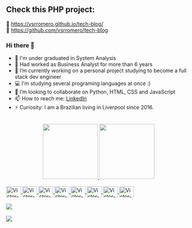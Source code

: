 ## Check this **PHP** project:  
📌 https://vsrromero.github.io/tech-blog/  
📌 https://github.com/vsrromero/tech-blog

### Hi there 👋

- 🎉 I'm under graduated in System Analysis
- 👔 Had worked as Business Analyst for more than 6 years
- 🔭 I’m currently working on a personal project studying to become a full stack dev engineer
- 💻 I'm studying several programing languages at once :)
- 👯 I’m looking to collaborate on Python, HTML, CSS and JavaScript
- 📫 How to reach me: <a href="https://www.linkedin.com/in/victor-silvestrin-romero-1a803741/">LinkedIn</a>
- ⚡ Curiosity: I am a Brazilian living in Liverpool since 2016.

<br />

<div align="center"  style="display: inline_block">
    <a href="https://www.linkedin.com/in/victor-silvestrin-romero-1a803741/">
    <img height="150" src="https://github-readme-stats.vercel.app/api?username=vsrromero&show_icons=true&theme=tokyonight&include_all_commits=true&count_private=true"/>
    <img height="150em" src="https://github-readme-stats.vercel.app/api/top-langs/?username=vsrromero&layout=compact&langs_count=7&theme=tokyonight"/>
    </a>
  </div>


  <div style="display: inline_block"><br/>
    <a href="https://www.github.com/vsrromero">
    <img align="center" alt="Victor-HTML" height="30" width="40" src="https://cdn.jsdelivr.net/gh/devicons/devicon/icons/html5/html5-original.svg" />
    <img align="center" alt="Victor-CSS" height="30" width="40" src="https://cdn.jsdelivr.net/gh/devicons/devicon/icons/css3/css3-original.svg" />
    <img align="center" alt="Victor-Js" height="30" width="40" src="https://cdn.jsdelivr.net/gh/devicons/devicon/icons/javascript/javascript-plain.svg" />
    <img align="center" alt="Victor-php" height="30" width="40" src="https://cdn.jsdelivr.net/gh/devicons/devicon/icons/php/php-plain.svg" />
    <img align="center" alt="Victor-Laravel" height="30" width="40" src="https://cdn.jsdelivr.net/gh/devicons/devicon/icons/laravel/laravel-plain.svg" />
    <img align="center" alt="Victor-MySQL" height="30" width="40" src="https://cdn.jsdelivr.net/gh/devicons/devicon/icons/mysql/mysql-original.svg" />
    <img align="center" alt="Victor-MySQL" height="30" width="40" src="https://cdn.jsdelivr.net/gh/devicons/devicon/icons/python/python-original.svg" />
    <img align="center" alt="Victor-MySQL" height="30" width="40" src="https://cdn.jsdelivr.net/gh/devicons/devicon/icons/react/react-original.svg" />
    </a>
  <div>
    <br />
  <div>
      <a href="https://www.linkedin.com/in/victor-silvestrin-romero-1a803741/" target="_blank"><img src="https://img.shields.io/badge/-LinkedIn-%230077B5?style=for-the-badge&logo=linkedin&logoColor=white" target="_blank"></a> 
  </div>
  <br />
    <a href="https://www.codewars.com/users/vsrromero" target="_blank"><img src="https://www.codewars.com/users/vsrromero/badges/large"></a>
  
